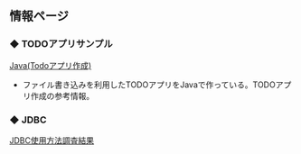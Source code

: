 ## 情報ページ

### ◆ TODOアプリサンプル
[Java(Todoアプリ作成)](https://joytas.net/programming/java_todo)  
* ファイル書き込みを利用したTODOアプリをJavaで作っている。TODOアプリ作成の参考情報。  

### ◆ JDBC
[JDBC使用方法調査結果](./jdbc.md)
